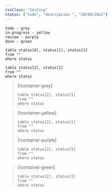 ```yaml
---
cssClass: "testing"
status: ["todo", "descripción ", "28/08/2022"]
---
```


```
todo - grey
in-progress - yellow
review - purple
done - green
```


```
table status[0], status[1], status[2]
from ""
where status
```

```dataview
table status[2], status[1]
from ""
where status
```

> [!container-grey]
> ```dataview
> table status[2], status[1]
> from ""
> where status
> ```

> [!container-yellow]
> ```dataview
> table status[2], status[1]
> from ""
> where status
> ```

> [!container-purple]
> ```dataview
> table status[2], status[1]
> from ""
> where status
> ```

> [!container-green]
> ```dataview
> table status[2], status[1]
> from ""
> where status
> ```
